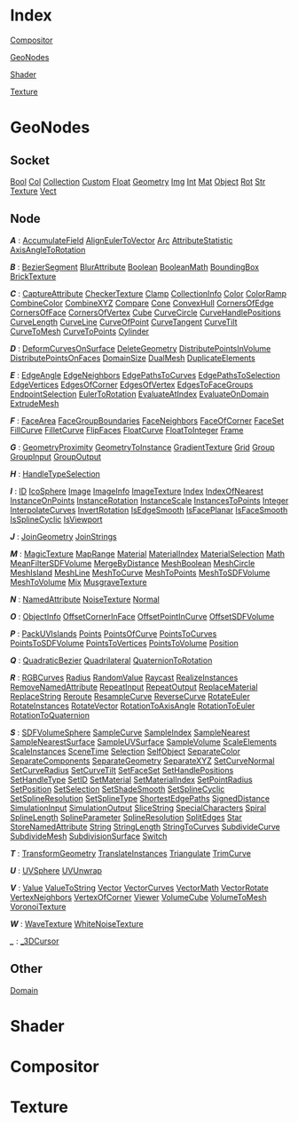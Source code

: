 # Index

[Compositor](#compositor)

[GeoNodes](#geonodes)

[Shader](#shader)

[Texture](#texture)


# GeoNodes

## Socket

[Bool](/docs/GeoNodes_classes/Bool.md) [Col](/docs/GeoNodes_classes/Col.md) [Collection](/docs/GeoNodes_classes/Collection.md) [Custom](/docs/GeoNodes_classes/Custom.md) [Float](/docs/GeoNodes_classes/Float.md) [Geometry](/docs/GeoNodes_classes/Geometry.md) [Img](/docs/GeoNodes_classes/Img.md) [Int](/docs/GeoNodes_classes/Int.md) [Mat](/docs/GeoNodes_classes/Mat.md) [Object](/docs/GeoNodes_classes/Object.md) [Rot](/docs/GeoNodes_classes/Rot.md) [Str](/docs/GeoNodes_classes/Str.md) [Texture](/docs/GeoNodes_classes/Texture.md) [Vect](/docs/GeoNodes_classes/Vect.md)
## Node

***A*** : [AccumulateField](/docs/GeoNodes_classes/AccumulateField.md) [AlignEulerToVector](/docs/GeoNodes_classes/AlignEulerToVector.md) [Arc](/docs/GeoNodes_classes/Arc.md) [AttributeStatistic](/docs/GeoNodes_classes/AttributeStatistic.md) [AxisAngleToRotation](/docs/GeoNodes_classes/AxisAngleToRotation.md)

***B*** : [BezierSegment](/docs/GeoNodes_classes/BezierSegment.md) [BlurAttribute](/docs/GeoNodes_classes/BlurAttribute.md) [Boolean](/docs/GeoNodes_classes/Boolean.md) [BooleanMath](/docs/GeoNodes_classes/BooleanMath.md) [BoundingBox](/docs/GeoNodes_classes/BoundingBox.md) [BrickTexture](/docs/GeoNodes_classes/BrickTexture.md)

***C*** : [CaptureAttribute](/docs/GeoNodes_classes/CaptureAttribute.md) [CheckerTexture](/docs/GeoNodes_classes/CheckerTexture.md) [Clamp](/docs/GeoNodes_classes/Clamp.md) [CollectionInfo](/docs/GeoNodes_classes/CollectionInfo.md) [Color](/docs/GeoNodes_classes/Color.md) [ColorRamp](/docs/GeoNodes_classes/ColorRamp.md) [CombineColor](/docs/GeoNodes_classes/CombineColor.md) [CombineXYZ](/docs/GeoNodes_classes/CombineXYZ.md) [Compare](/docs/GeoNodes_classes/Compare.md) [Cone](/docs/GeoNodes_classes/Cone.md) [ConvexHull](/docs/GeoNodes_classes/ConvexHull.md) [CornersOfEdge](/docs/GeoNodes_classes/CornersOfEdge.md) [CornersOfFace](/docs/GeoNodes_classes/CornersOfFace.md) [CornersOfVertex](/docs/GeoNodes_classes/CornersOfVertex.md) [Cube](/docs/GeoNodes_classes/Cube.md) [CurveCircle](/docs/GeoNodes_classes/CurveCircle.md) [CurveHandlePositions](/docs/GeoNodes_classes/CurveHandlePositions.md) [CurveLength](/docs/GeoNodes_classes/CurveLength.md) [CurveLine](/docs/GeoNodes_classes/CurveLine.md) [CurveOfPoint](/docs/GeoNodes_classes/CurveOfPoint.md) [CurveTangent](/docs/GeoNodes_classes/CurveTangent.md) [CurveTilt](/docs/GeoNodes_classes/CurveTilt.md) [CurveToMesh](/docs/GeoNodes_classes/CurveToMesh.md) [CurveToPoints](/docs/GeoNodes_classes/CurveToPoints.md) [Cylinder](/docs/GeoNodes_classes/Cylinder.md)

***D*** : [DeformCurvesOnSurface](/docs/GeoNodes_classes/DeformCurvesOnSurface.md) [DeleteGeometry](/docs/GeoNodes_classes/DeleteGeometry.md) [DistributePointsInVolume](/docs/GeoNodes_classes/DistributePointsInVolume.md) [DistributePointsOnFaces](/docs/GeoNodes_classes/DistributePointsOnFaces.md) [DomainSize](/docs/GeoNodes_classes/DomainSize.md) [DualMesh](/docs/GeoNodes_classes/DualMesh.md) [DuplicateElements](/docs/GeoNodes_classes/DuplicateElements.md)

***E*** : [EdgeAngle](/docs/GeoNodes_classes/EdgeAngle.md) [EdgeNeighbors](/docs/GeoNodes_classes/EdgeNeighbors.md) [EdgePathsToCurves](/docs/GeoNodes_classes/EdgePathsToCurves.md) [EdgePathsToSelection](/docs/GeoNodes_classes/EdgePathsToSelection.md) [EdgeVertices](/docs/GeoNodes_classes/EdgeVertices.md) [EdgesOfCorner](/docs/GeoNodes_classes/EdgesOfCorner.md) [EdgesOfVertex](/docs/GeoNodes_classes/EdgesOfVertex.md) [EdgesToFaceGroups](/docs/GeoNodes_classes/EdgesToFaceGroups.md) [EndpointSelection](/docs/GeoNodes_classes/EndpointSelection.md) [EulerToRotation](/docs/GeoNodes_classes/EulerToRotation.md) [EvaluateAtIndex](/docs/GeoNodes_classes/EvaluateAtIndex.md) [EvaluateOnDomain](/docs/GeoNodes_classes/EvaluateOnDomain.md) [ExtrudeMesh](/docs/GeoNodes_classes/ExtrudeMesh.md)

***F*** : [FaceArea](/docs/GeoNodes_classes/FaceArea.md) [FaceGroupBoundaries](/docs/GeoNodes_classes/FaceGroupBoundaries.md) [FaceNeighbors](/docs/GeoNodes_classes/FaceNeighbors.md) [FaceOfCorner](/docs/GeoNodes_classes/FaceOfCorner.md) [FaceSet](/docs/GeoNodes_classes/FaceSet.md) [FillCurve](/docs/GeoNodes_classes/FillCurve.md) [FilletCurve](/docs/GeoNodes_classes/FilletCurve.md) [FlipFaces](/docs/GeoNodes_classes/FlipFaces.md) [FloatCurve](/docs/GeoNodes_classes/FloatCurve.md) [FloatToInteger](/docs/GeoNodes_classes/FloatToInteger.md) [Frame](/docs/GeoNodes_classes/Frame.md)

***G*** : [GeometryProximity](/docs/GeoNodes_classes/GeometryProximity.md) [GeometryToInstance](/docs/GeoNodes_classes/GeometryToInstance.md) [GradientTexture](/docs/GeoNodes_classes/GradientTexture.md) [Grid](/docs/GeoNodes_classes/Grid.md) [Group](/docs/GeoNodes_classes/Group.md) [GroupInput](/docs/GeoNodes_classes/GroupInput.md) [GroupOutput](/docs/GeoNodes_classes/GroupOutput.md)

***H*** : [HandleTypeSelection](/docs/GeoNodes_classes/HandleTypeSelection.md)

***I*** : [ID](/docs/GeoNodes_classes/ID.md) [IcoSphere](/docs/GeoNodes_classes/IcoSphere.md) [Image](/docs/GeoNodes_classes/Image.md) [ImageInfo](/docs/GeoNodes_classes/ImageInfo.md) [ImageTexture](/docs/GeoNodes_classes/ImageTexture.md) [Index](/docs/GeoNodes_classes/Index.md) [IndexOfNearest](/docs/GeoNodes_classes/IndexOfNearest.md) [InstanceOnPoints](/docs/GeoNodes_classes/InstanceOnPoints.md) [InstanceRotation](/docs/GeoNodes_classes/InstanceRotation.md) [InstanceScale](/docs/GeoNodes_classes/InstanceScale.md) [InstancesToPoints](/docs/GeoNodes_classes/InstancesToPoints.md) [Integer](/docs/GeoNodes_classes/Integer.md) [InterpolateCurves](/docs/GeoNodes_classes/InterpolateCurves.md) [InvertRotation](/docs/GeoNodes_classes/InvertRotation.md) [IsEdgeSmooth](/docs/GeoNodes_classes/IsEdgeSmooth.md) [IsFacePlanar](/docs/GeoNodes_classes/IsFacePlanar.md) [IsFaceSmooth](/docs/GeoNodes_classes/IsFaceSmooth.md) [IsSplineCyclic](/docs/GeoNodes_classes/IsSplineCyclic.md) [IsViewport](/docs/GeoNodes_classes/IsViewport.md)

***J*** : [JoinGeometry](/docs/GeoNodes_classes/JoinGeometry.md) [JoinStrings](/docs/GeoNodes_classes/JoinStrings.md)

***M*** : [MagicTexture](/docs/GeoNodes_classes/MagicTexture.md) [MapRange](/docs/GeoNodes_classes/MapRange.md) [Material](/docs/GeoNodes_classes/Material.md) [MaterialIndex](/docs/GeoNodes_classes/MaterialIndex.md) [MaterialSelection](/docs/GeoNodes_classes/MaterialSelection.md) [Math](/docs/GeoNodes_classes/Math.md) [MeanFilterSDFVolume](/docs/GeoNodes_classes/MeanFilterSDFVolume.md) [MergeByDistance](/docs/GeoNodes_classes/MergeByDistance.md) [MeshBoolean](/docs/GeoNodes_classes/MeshBoolean.md) [MeshCircle](/docs/GeoNodes_classes/MeshCircle.md) [MeshIsland](/docs/GeoNodes_classes/MeshIsland.md) [MeshLine](/docs/GeoNodes_classes/MeshLine.md) [MeshToCurve](/docs/GeoNodes_classes/MeshToCurve.md) [MeshToPoints](/docs/GeoNodes_classes/MeshToPoints.md) [MeshToSDFVolume](/docs/GeoNodes_classes/MeshToSDFVolume.md) [MeshToVolume](/docs/GeoNodes_classes/MeshToVolume.md) [Mix](/docs/GeoNodes_classes/Mix.md) [MusgraveTexture](/docs/GeoNodes_classes/MusgraveTexture.md)

***N*** : [NamedAttribute](/docs/GeoNodes_classes/NamedAttribute.md) [NoiseTexture](/docs/GeoNodes_classes/NoiseTexture.md) [Normal](/docs/GeoNodes_classes/Normal.md)

***O*** : [ObjectInfo](/docs/GeoNodes_classes/ObjectInfo.md) [OffsetCornerInFace](/docs/GeoNodes_classes/OffsetCornerInFace.md) [OffsetPointInCurve](/docs/GeoNodes_classes/OffsetPointInCurve.md) [OffsetSDFVolume](/docs/GeoNodes_classes/OffsetSDFVolume.md)

***P*** : [PackUVIslands](/docs/GeoNodes_classes/PackUVIslands.md) [Points](/docs/GeoNodes_classes/Points.md) [PointsOfCurve](/docs/GeoNodes_classes/PointsOfCurve.md) [PointsToCurves](/docs/GeoNodes_classes/PointsToCurves.md) [PointsToSDFVolume](/docs/GeoNodes_classes/PointsToSDFVolume.md) [PointsToVertices](/docs/GeoNodes_classes/PointsToVertices.md) [PointsToVolume](/docs/GeoNodes_classes/PointsToVolume.md) [Position](/docs/GeoNodes_classes/Position.md)

***Q*** : [QuadraticBezier](/docs/GeoNodes_classes/QuadraticBezier.md) [Quadrilateral](/docs/GeoNodes_classes/Quadrilateral.md) [QuaternionToRotation](/docs/GeoNodes_classes/QuaternionToRotation.md)

***R*** : [RGBCurves](/docs/GeoNodes_classes/RGBCurves.md) [Radius](/docs/GeoNodes_classes/Radius.md) [RandomValue](/docs/GeoNodes_classes/RandomValue.md) [Raycast](/docs/GeoNodes_classes/Raycast.md) [RealizeInstances](/docs/GeoNodes_classes/RealizeInstances.md) [RemoveNamedAttribute](/docs/GeoNodes_classes/RemoveNamedAttribute.md) [RepeatInput](/docs/GeoNodes_classes/RepeatInput.md) [RepeatOutput](/docs/GeoNodes_classes/RepeatOutput.md) [ReplaceMaterial](/docs/GeoNodes_classes/ReplaceMaterial.md) [ReplaceString](/docs/GeoNodes_classes/ReplaceString.md) [Reroute](/docs/GeoNodes_classes/Reroute.md) [ResampleCurve](/docs/GeoNodes_classes/ResampleCurve.md) [ReverseCurve](/docs/GeoNodes_classes/ReverseCurve.md) [RotateEuler](/docs/GeoNodes_classes/RotateEuler.md) [RotateInstances](/docs/GeoNodes_classes/RotateInstances.md) [RotateVector](/docs/GeoNodes_classes/RotateVector.md) [RotationToAxisAngle](/docs/GeoNodes_classes/RotationToAxisAngle.md) [RotationToEuler](/docs/GeoNodes_classes/RotationToEuler.md) [RotationToQuaternion](/docs/GeoNodes_classes/RotationToQuaternion.md)

***S*** : [SDFVolumeSphere](/docs/GeoNodes_classes/SDFVolumeSphere.md) [SampleCurve](/docs/GeoNodes_classes/SampleCurve.md) [SampleIndex](/docs/GeoNodes_classes/SampleIndex.md) [SampleNearest](/docs/GeoNodes_classes/SampleNearest.md) [SampleNearestSurface](/docs/GeoNodes_classes/SampleNearestSurface.md) [SampleUVSurface](/docs/GeoNodes_classes/SampleUVSurface.md) [SampleVolume](/docs/GeoNodes_classes/SampleVolume.md) [ScaleElements](/docs/GeoNodes_classes/ScaleElements.md) [ScaleInstances](/docs/GeoNodes_classes/ScaleInstances.md) [SceneTime](/docs/GeoNodes_classes/SceneTime.md) [Selection](/docs/GeoNodes_classes/Selection.md) [SelfObject](/docs/GeoNodes_classes/SelfObject.md) [SeparateColor](/docs/GeoNodes_classes/SeparateColor.md) [SeparateComponents](/docs/GeoNodes_classes/SeparateComponents.md) [SeparateGeometry](/docs/GeoNodes_classes/SeparateGeometry.md) [SeparateXYZ](/docs/GeoNodes_classes/SeparateXYZ.md) [SetCurveNormal](/docs/GeoNodes_classes/SetCurveNormal.md) [SetCurveRadius](/docs/GeoNodes_classes/SetCurveRadius.md) [SetCurveTilt](/docs/GeoNodes_classes/SetCurveTilt.md) [SetFaceSet](/docs/GeoNodes_classes/SetFaceSet.md) [SetHandlePositions](/docs/GeoNodes_classes/SetHandlePositions.md) [SetHandleType](/docs/GeoNodes_classes/SetHandleType.md) [SetID](/docs/GeoNodes_classes/SetID.md) [SetMaterial](/docs/GeoNodes_classes/SetMaterial.md) [SetMaterialIndex](/docs/GeoNodes_classes/SetMaterialIndex.md) [SetPointRadius](/docs/GeoNodes_classes/SetPointRadius.md) [SetPosition](/docs/GeoNodes_classes/SetPosition.md) [SetSelection](/docs/GeoNodes_classes/SetSelection.md) [SetShadeSmooth](/docs/GeoNodes_classes/SetShadeSmooth.md) [SetSplineCyclic](/docs/GeoNodes_classes/SetSplineCyclic.md) [SetSplineResolution](/docs/GeoNodes_classes/SetSplineResolution.md) [SetSplineType](/docs/GeoNodes_classes/SetSplineType.md) [ShortestEdgePaths](/docs/GeoNodes_classes/ShortestEdgePaths.md) [SignedDistance](/docs/GeoNodes_classes/SignedDistance.md) [SimulationInput](/docs/GeoNodes_classes/SimulationInput.md) [SimulationOutput](/docs/GeoNodes_classes/SimulationOutput.md) [SliceString](/docs/GeoNodes_classes/SliceString.md) [SpecialCharacters](/docs/GeoNodes_classes/SpecialCharacters.md) [Spiral](/docs/GeoNodes_classes/Spiral.md) [SplineLength](/docs/GeoNodes_classes/SplineLength.md) [SplineParameter](/docs/GeoNodes_classes/SplineParameter.md) [SplineResolution](/docs/GeoNodes_classes/SplineResolution.md) [SplitEdges](/docs/GeoNodes_classes/SplitEdges.md) [Star](/docs/GeoNodes_classes/Star.md) [StoreNamedAttribute](/docs/GeoNodes_classes/StoreNamedAttribute.md) [String](/docs/GeoNodes_classes/String.md) [StringLength](/docs/GeoNodes_classes/StringLength.md) [StringToCurves](/docs/GeoNodes_classes/StringToCurves.md) [SubdivideCurve](/docs/GeoNodes_classes/SubdivideCurve.md) [SubdivideMesh](/docs/GeoNodes_classes/SubdivideMesh.md) [SubdivisionSurface](/docs/GeoNodes_classes/SubdivisionSurface.md) [Switch](/docs/GeoNodes_classes/Switch.md)

***T*** : [TransformGeometry](/docs/GeoNodes_classes/TransformGeometry.md) [TranslateInstances](/docs/GeoNodes_classes/TranslateInstances.md) [Triangulate](/docs/GeoNodes_classes/Triangulate.md) [TrimCurve](/docs/GeoNodes_classes/TrimCurve.md)

***U*** : [UVSphere](/docs/GeoNodes_classes/UVSphere.md) [UVUnwrap](/docs/GeoNodes_classes/UVUnwrap.md)

***V*** : [Value](/docs/GeoNodes_classes/Value.md) [ValueToString](/docs/GeoNodes_classes/ValueToString.md) [Vector](/docs/GeoNodes_classes/Vector.md) [VectorCurves](/docs/GeoNodes_classes/VectorCurves.md) [VectorMath](/docs/GeoNodes_classes/VectorMath.md) [VectorRotate](/docs/GeoNodes_classes/VectorRotate.md) [VertexNeighbors](/docs/GeoNodes_classes/VertexNeighbors.md) [VertexOfCorner](/docs/GeoNodes_classes/VertexOfCorner.md) [Viewer](/docs/GeoNodes_classes/Viewer.md) [VolumeCube](/docs/GeoNodes_classes/VolumeCube.md) [VolumeToMesh](/docs/GeoNodes_classes/VolumeToMesh.md) [VoronoiTexture](/docs/GeoNodes_classes/VoronoiTexture.md)

***W*** : [WaveTexture](/docs/GeoNodes_classes/WaveTexture.md) [WhiteNoiseTexture](/docs/GeoNodes_classes/WhiteNoiseTexture.md)

***_*** : [_3DCursor](/docs/GeoNodes_classes/_3DCursor.md)

## Other

[Domain](/docs/GeoNodes_classes/Domain.md)
# Shader

# Compositor

# Texture
